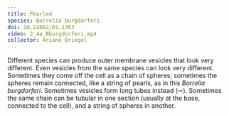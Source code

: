 ```yaml
---
title: Pearled
species: Borrelia burgdorferi 
doi: 10.22002/D1.1363
video: 2_4a_Bburgdorferi.mp4
collector: Ariane Briegel
---
```


Different species can produce outer membrane vesicles that look very different. Even vesicles from the same species can look very different. Sometimes they come off the cell as a chain of spheres; sometimes the spheres remain connected, like a string of pearls, as in this *Borrelia burgdorferi*. Sometimes vesicles form long tubes instead (⇨). Sometimes the same chain can be tubular in one section (usually at the base, connected to the cell), and a string of spheres in another.

